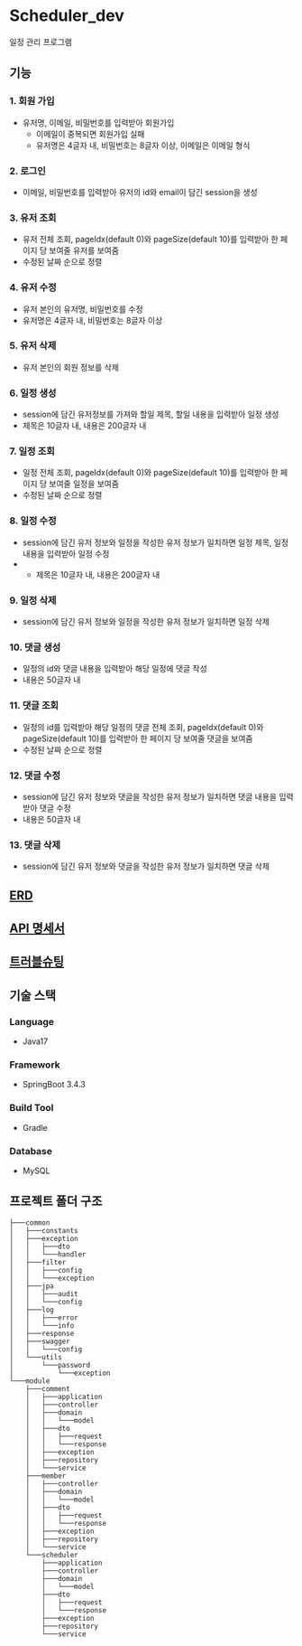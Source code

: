 # Scheduler_dev
일정 관리 프로그램

## 기능
### 1. 회원 가입
- 유저명, 이메일, 비밀번호를 입력받아 회원가입
  - 이메일이 중복되면 회원가입 실패
  - 유저명은 4글자 내, 비밀번호는 8글자 이상, 이메일은 이메일 형식
### 2. 로그인
- 이메일, 비밀번호를 입력받아 유저의 id와 email이 담긴 session을 생성
### 3. 유저 조회
- 유저 전체 조회, pageIdx(default 0)와 pageSize(default 10)를 입력받아 한 페이지 당 보여줄 유저를 보여줌
- 수정된 날짜 순으로 정렬
### 4. 유저 수정
- 유저 본인의 유저명, 비밀번호를 수정
- 유저명은 4글자 내, 비밀번호는 8글자 이상
### 5. 유저 삭제
- 유저 본인의 회원 정보를 삭제
### 6. 일정 생성
- session에 담긴 유저정보를 가져와 할일 제목, 할일 내용을 입력받아 일정 생성
- 제목은 10글자 내, 내용은 200글자 내
### 7. 일정 조회 
- 일정 전체 조회, pageIdx(default 0)와 pageSize(default 10)를 입력받아 한 페이지 당 보여줄 일정을 보여줌
- 수정된 날짜 순으로 정렬
### 8. 일정 수정
- session에 담긴 유저 정보와 일정을 작성한 유저 정보가 일치하면 일정 제목, 일정 내용을 입력받아 일정 수정
- - 제목은 10글자 내, 내용은 200글자 내
### 9. 일정 삭제
- session에 담긴 유저 정보와 일정을 작성한 유저 정보가 일치하면 일정 삭제
### 10. 댓글 생성
- 일정의 id와 댓글 내용을 입력받아 해당 일정에 댓글 작성
- 내용은 50글자 내
### 11. 댓글 조회
- 일정의 id를 입력받아 해당 일정의 댓글 전체 조회, pageIdx(default 0)와 pageSize(default 10)를 입력받아 한 페이지 당 보여줄 댓글을 보여줌
- 수정된 날짜 순으로 정렬
### 12. 댓글 수정
- session에 담긴 유저 정보와 댓글을 작성한 유저 정보가 일치하면 댓글 내용을 입력받아 댓글 수정
- 내용은 50글자 내
### 13. 댓글 삭제
- session에 담긴 유저 정보와 댓글을 작성한 유저 정보가 일치하면 댓글 삭제

## [ERD](https://seunghyun937.notion.site/ERD-1c3c72e4644580f09a32c13c7413cf28?pvs=4)
## [API 명세서](https://seunghyun937.notion.site/API-1c3c72e464458083aa94c7e7e3c36504?pvs=4)
## [트러블슈팅](https://seunghyun937.notion.site/1c3c72e464458026894dd4d89852f4f2?pvs=4)

## 기술 스택
### Language
- Java17
### Framework
- SpringBoot 3.4.3
### Build Tool
- Gradle
### Database
- MySQL

## 프로젝트 폴더 구조
```` text
├───common
│   ├───constants
│   ├───exception
│   │   ├───dto
│   │   └───handler
│   ├───filter
│   │   ├───config
│   │   └───exception
│   ├───jpa
│   │   ├───audit
│   │   └───config
│   ├───log
│   │   ├───error
│   │   └───info
│   ├───response
│   ├───swagger
│   │   └───config
│   └───utils
│       └───password
│           └───exception
└───module
    ├───comment
    │   ├───application
    │   ├───controller
    │   ├───domain
    │   │   └───model
    │   ├───dto
    │   │   ├───request
    │   │   └───response
    │   ├───exception
    │   ├───repository
    │   └───service
    ├───member
    │   ├───controller
    │   ├───domain
    │   │   └───model
    │   ├───dto
    │   │   ├───request
    │   │   └───response
    │   ├───exception
    │   ├───repository
    │   └───service
    └───scheduler
        ├───application
        ├───controller
        ├───domain
        │   └───model
        ├───dto
        │   ├───request
        │   └───response
        ├───exception
        ├───repository
        └───service
````